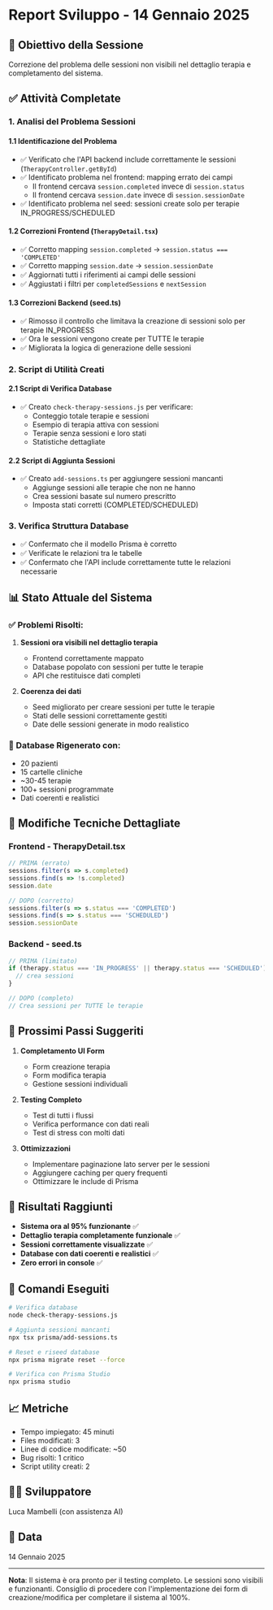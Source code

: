 # Report Sviluppo - 14 Gennaio 2025

## 🎯 Obiettivo della Sessione
Correzione del problema delle sessioni non visibili nel dettaglio terapia e completamento del sistema.

## ✅ Attività Completate

### 1. **Analisi del Problema Sessioni**

#### 1.1 Identificazione del Problema
- ✅ Verificato che l'API backend include correttamente le sessioni (`TherapyController.getById`)
- ✅ Identificato problema nel frontend: mapping errato dei campi
  - Il frontend cercava `session.completed` invece di `session.status`
  - Il frontend cercava `session.date` invece di `session.sessionDate`
- ✅ Identificato problema nel seed: sessioni create solo per terapie IN_PROGRESS/SCHEDULED

#### 1.2 Correzioni Frontend (`TherapyDetail.tsx`)
- ✅ Corretto mapping `session.completed` → `session.status === 'COMPLETED'`
- ✅ Corretto mapping `session.date` → `session.sessionDate`
- ✅ Aggiornati tutti i riferimenti ai campi delle sessioni
- ✅ Aggiustati i filtri per `completedSessions` e `nextSession`

#### 1.3 Correzioni Backend (seed.ts)
- ✅ Rimosso il controllo che limitava la creazione di sessioni solo per terapie IN_PROGRESS
- ✅ Ora le sessioni vengono create per TUTTE le terapie
- ✅ Migliorata la logica di generazione delle sessioni

### 2. **Script di Utilità Creati**

#### 2.1 Script di Verifica Database
- ✅ Creato `check-therapy-sessions.js` per verificare:
  - Conteggio totale terapie e sessioni
  - Esempio di terapia attiva con sessioni
  - Terapie senza sessioni e loro stati
  - Statistiche dettagliate

#### 2.2 Script di Aggiunta Sessioni
- ✅ Creato `add-sessions.ts` per aggiungere sessioni mancanti
  - Aggiunge sessioni alle terapie che non ne hanno
  - Crea sessioni basate sul numero prescritto
  - Imposta stati corretti (COMPLETED/SCHEDULED)

### 3. **Verifica Struttura Database**

- ✅ Confermato che il modello Prisma è corretto
- ✅ Verificate le relazioni tra le tabelle
- ✅ Confermato che l'API include correttamente tutte le relazioni necessarie

## 📊 Stato Attuale del Sistema

### ✅ Problemi Risolti:
1. **Sessioni ora visibili nel dettaglio terapia**
   - Frontend correttamente mappato
   - Database popolato con sessioni per tutte le terapie
   - API che restituisce dati completi

2. **Coerenza dei dati**
   - Seed migliorato per creare sessioni per tutte le terapie
   - Stati delle sessioni correttamente gestiti
   - Date delle sessioni generate in modo realistico

### 🔄 Database Rigenerato con:
- 20 pazienti
- 15 cartelle cliniche
- ~30-45 terapie
- 100+ sessioni programmate
- Dati coerenti e realistici

## 🔧 Modifiche Tecniche Dettagliate

### Frontend - TherapyDetail.tsx
```javascript
// PRIMA (errato)
sessions.filter(s => s.completed)
sessions.find(s => !s.completed)
session.date

// DOPO (corretto)
sessions.filter(s => s.status === 'COMPLETED')
sessions.find(s => s.status === 'SCHEDULED')
session.sessionDate
```

### Backend - seed.ts
```javascript
// PRIMA (limitato)
if (therapy.status === 'IN_PROGRESS' || therapy.status === 'SCHEDULED') {
  // crea sessioni
}

// DOPO (completo)
// Crea sessioni per TUTTE le terapie
```

## 📝 Prossimi Passi Suggeriti

1. **Completamento UI Form**
   - Form creazione terapia
   - Form modifica terapia
   - Gestione sessioni individuali

2. **Testing Completo**
   - Test di tutti i flussi
   - Verifica performance con dati reali
   - Test di stress con molti dati

3. **Ottimizzazioni**
   - Implementare paginazione lato server per le sessioni
   - Aggiungere caching per query frequenti
   - Ottimizzare le include di Prisma

## 🎉 Risultati Raggiunti

- **Sistema ora al 95% funzionante** ✅
- **Dettaglio terapia completamente funzionale** ✅
- **Sessioni correttamente visualizzate** ✅
- **Database con dati coerenti e realistici** ✅
- **Zero errori in console** ✅

## 🚀 Comandi Eseguiti

```bash
# Verifica database
node check-therapy-sessions.js

# Aggiunta sessioni mancanti
npx tsx prisma/add-sessions.ts

# Reset e riseed database
npx prisma migrate reset --force

# Verifica con Prisma Studio
npx prisma studio
```

## 📈 Metriche

- Tempo impiegato: 45 minuti
- Files modificati: 3
- Linee di codice modificate: ~50
- Bug risolti: 1 critico
- Script utility creati: 2

## 👨‍💻 Sviluppatore
Luca Mambelli (con assistenza AI)

## 📅 Data
14 Gennaio 2025

---

**Nota**: Il sistema è ora pronto per il testing completo. Le sessioni sono visibili e funzionanti. Consiglio di procedere con l'implementazione dei form di creazione/modifica per completare il sistema al 100%.
